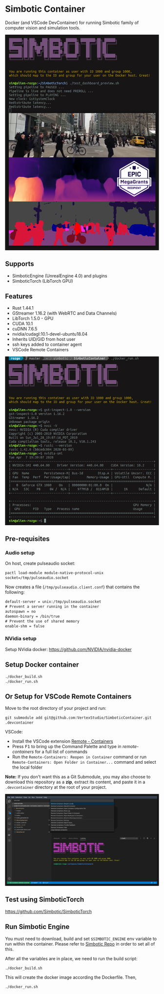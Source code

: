 # Simbotic Container
Docker (and VSCode DevContainer) for running Simbotic family of computer vision and simulation tools.

![](images/test.png)

## Supports
- SimboticEngine (UnrealEngine 4.0) and plugins
- SimboticTorch (LibTorch GPU)

## Features
- Rust 1.44.1
- GStreamer 1.16.2 (with WebRTC and Data Channels)
- LibTorch 1.5.0 - GPU
- CUDA 10.1
- cuDNN 7.6.5
- nvidia/cudagl:10.1-devel-ubuntu18.04
- Inherits UID/GID from host user
- ssh keys added to container agent
- VSCode Remote Containers

![](images/features.png)

## Pre-requisites

### Audio setup
On host, create pulseaudio socket:

```
pactl load-module module-native-protocol-unix socket=/tmp/pulseaudio.socket
```
Now creates a file (`/tmp/pulseaudio.client.conf`) that contains the following:

```
default-server = unix:/tmp/pulseaudio.socket
# Prevent a server running in the container
autospawn = no
daemon-binary = /bin/true
# Prevent the use of shared memory
enable-shm = false
```

### NVidia setup

Setup NVidia docker:
https://github.com/NVIDIA/nvidia-docker

## Setup Docker container
```
./docker_build.sh
./docker_run.sh
```

## Or Setup for VSCode Remote Containers

Move to the root directory of your project and run:
```
git submodule add git@github.com:VertexStudio/SimboticContainer.git .devcontainer
```

VSCode:
- Install the VSCode extension [Remote - Containers](https://marketplace.visualstudio.com/items?itemName=ms-vscode-remote.remote-containers)
- Press <kbd>F1</kbd> to bring up the Command Palette and type in *remote-containers* for a full list of commands
- Run the `Remote-Containers: Reopen in Container` command or run `Remote-Containers: Open Folder in Container...` command and select the local folder

**Note:** If you don't want this as a Git Submodule, you may also choose to download this repository as a **zip**, extract its content, and paste it in a `.devcontainer` directory at the root of your project.

![](images/devcontainer.png)

## Test using SimboticTorch
https://github.com/Simbotic/SimboticTorch


## Run Simbotic Engine

You must need to download, build and set `$SIMBOTIC_ENGINE` env variable to run within the container. Please refer to [Simbotic Repo](https://github.com/Simbotic/SimboticEngine) in order to set all of this.

After all the variables are in place, we need to run the build script:

```
./docker_build.sh
```
This will create the docker image according the Dockerfile. Then, 

```
./docker_run.sh
```